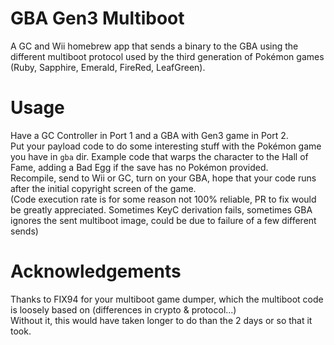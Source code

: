 ﻿# GBA Gen3 Multiboot
A GC and Wii homebrew app that sends a binary to the GBA using the different multiboot protocol used by the third generation of Pokémon games (Ruby, Sapphire, Emerald, FireRed, LeafGreen).

# Usage
Have a GC Controller in Port 1 and a GBA with Gen3 game in Port 2.  
Put your payload code to do some interesting stuff with the Pokémon game you have in `gba` dir. Example code that warps the character to the Hall of Fame, adding a Bad Egg if the save has no Pokémon provided.  
Recompile, send to Wii or GC, turn on your GBA, hope that your code runs after the initial copyright screen of the game.  
(Code execution rate is for some reason not 100% reliable, PR to fix would be greatly appreciated. Sometimes KeyC derivation fails, sometimes GBA ignores the sent multiboot image, could be due to failure of a few different sends)

# Acknowledgements
Thanks to FIX94 for your multiboot game dumper, which the multiboot code is loosely based on (differences in crypto & protocol...)  
Without it, this would have taken longer to do than the 2 days or so that it took.